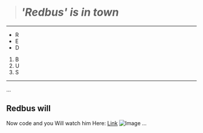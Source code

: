 > # ***'Redbus' is in town***
***
* R
* E
* D
1. B
2. U
3. S
***
...
## Redbus will
Now code and you
Will watch him
Here: [Link](http://youtube.com)
![Image](http://url/a.png)
...


